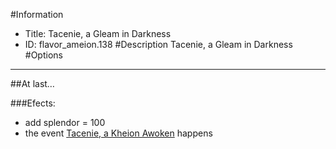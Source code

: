 #Information
 - Title: Tacenie, a Gleam in Darkness
 - ID: flavor_ameion.138
#Description
Tacenie, a Gleam in Darkness
#Options

___
##At last…

###Efects:<ul><li>add splendor = 100</li><li>the event [Tacenie, a Kheion Awoken](../events/tacenie_a_kheion_awoken.md) happens</li></ul>
